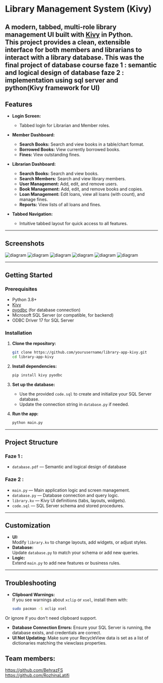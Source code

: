 # Library Management System (Kivy)

A modern, tabbed, multi-role library management UI built with [Kivy](https://kivy.org/) in Python.  
This project provides a clean, extensible interface for both **members** and **librarians** to interact with a library database.
This was the final project of database course
faze 1 : semantic and logical design of database
faze 2 : implementation using sql server and python(Kivy framework for UI)
---

## Features

- **Login Screen:**  
  - Tabbed login for Librarian and Member roles.

- **Member Dashboard:**  
  - **Search Books:** Search and view books in a table/chart format.
  - **Borrowed Books:** View currently borrowed books.
  - **Fines:** View outstanding fines.

- **Librarian Dashboard:**  
  - **Search Books:** Search and view books.
  - **Search Members:** Search and view library members.
  - **User Management:** Add, edit, and remove users.
  - **Book Management:** Add, edit, and remove books and copies.
  - **Loan Management:** Edit loans, view all loans (with count), and manage fines.
  - **Reports:** View lists of all loans and fines.

- **Tabbed Navigation:**  
  - Intuitive tabbed layout for quick access to all features.

---

## Screenshots

![diagram](1b.png)
![diagram](2b.png)
![diagram](3b.png)
![diagram](4b.png)
![diagram](5b.png)
![diagram](6b.png)


---

## Getting Started

### Prerequisites

- Python 3.8+
- [Kivy](https://kivy.org/doc/stable/gettingstarted/installation.html)
- [pyodbc](https://github.com/mkleehammer/pyodbc) (for database connection)
- Microsoft SQL Server (or compatible, for backend)
- ODBC Driver 17 for SQL Server

### Installation

1. **Clone the repository:**
    ```sh
    git clone https://github.com/yourusername/library-app-kivy.git
    cd library-app-kivy
    ```

2. **Install dependencies:**
    ```sh
    pip install kivy pyodbc
    ```

3. **Set up the database:**
    - Use the provided `code.sql` to create and initialize your SQL Server database.
    - Update the connection string in `database.py` if needed.

4. **Run the app:**
    ```sh
    python main.py
    ```

---

## Project Structure
### Faze 1 :
- `database.pdf` — Semantic and logical design of  database
### Faze 2 :
- `main.py` — Main application logic and screen management.
- `database.py` — Database connection and query logic.
- `library.kv` — Kivy UI definitions (tabs, layouts, widgets).
- `code.sql` — SQL Server schema and stored procedures.

---

## Customization

- **UI:**  
  Modify `library.kv` to change layouts, add widgets, or adjust styles.
- **Database:**  
  Update `database.py` to match your schema or add new queries.
- **Logic:**  
  Extend `main.py` to add new features or business rules.

---

## Troubleshooting

- **Clipboard Warnings:**  
 If you see warnings about `xclip` or `xsel`, install them with:
  ```sh
  sudo pacman -S xclip xsel
  ```
 Or ignore if you don't need clipboard support.

- **Database Connection Errors:**
Ensure your SQL Server is running, the database exists, and credentials are correct.
- **UI Not Updating:**
Make sure your RecycleView data is set as a list of dictionaries matching the viewclass properties.

## Team members:
 https://github.com/BehrazFS <br>
 https://github.com/RozhinaLatifi
